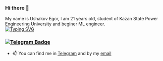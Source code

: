 ### Hi there 👋
My name is Ushakov Egor, I am 21 years old, student of Kazan State Power Engineering University and beginer ML engineer.
<br>
<a href="https://git.io/typing-svg"><img src="https://readme-typing-svg.herokuapp.com?font=Fira+Code&pause=1000&color=3122F7&random=false&width=435&lines=ML+Engineer" alt="Typing SVG" /></a>

<h3><a href='https://t.me/usako02'>
    <img src="https://img.shields.io/badge/Telegram-27A3E2?style=for-the-badge&logo=telegram&logoColor=white" alt="Telegram Badge"/>
    </a>
</h3>

- 📫 You can find me in [Telegram](https://t.me/usako02) and by my [email](usakovegor2002@gmail.com)
